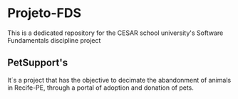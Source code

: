 # Projeto-FDS
This is a dedicated repository for the CESAR school university's Software Fundamentals discipline project

## PetSupport's
It´s a project that has the objective to decimate the abandonment of animals in Recife-PE, through a portal of adoption and donation of pets.

